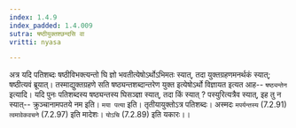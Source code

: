 ```yaml
---
index: 1.4.9
index_padded: 1.4.009
sutra: षष्ठीयुक्तश्छन्दसि वा
vritti: nyasa

---
```

अत्र यदि पतिशब्दः षष्ठीविभक्त्यन्तो घि ज्ञो भवतीत्येषोऽर्थोऽभिमतः स्यात्, तदा युक्तग्रहणमनर्थकं स्यात्; षष्ठीत्यवं ब्रूयात्। तस्माद्युक्तग्रहणे सति षष्ठ्यन्तशब्दान्तरेण युक्त इत्येषोऽर्थो विज्ञायत इत्यत आह-- `षष्ठ्यन्तेन` इत्यादि। यदि पुनः पतिशब्दस्य षष्ठ्यन्तस्य घिसञ्ज्ञा स्यात्, तदा किं स्यात् ? पस्युरित्यत्रैव स्यात्, इह तु न स्यात्-- क्रुञ्चानामपतये नम इति।
`मया पत्या` इति। तृतीयायुक्तोऽत्र पतिशब्दः। अस्मदः `मपर्यन्तस्य` (7.2.91) `त्वमावेकवचने` (7.2.97) इति मादेशः। `योऽचि` (7.2.89) इति यकारः।।